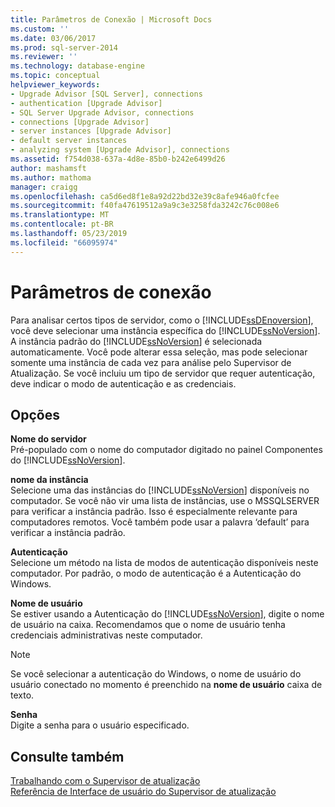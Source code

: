 ```yaml
---
title: Parâmetros de Conexão | Microsoft Docs
ms.custom: ''
ms.date: 03/06/2017
ms.prod: sql-server-2014
ms.reviewer: ''
ms.technology: database-engine
ms.topic: conceptual
helpviewer_keywords:
- Upgrade Advisor [SQL Server], connections
- authentication [Upgrade Advisor]
- SQL Server Upgrade Advisor, connections
- connections [Upgrade Advisor]
- server instances [Upgrade Advisor]
- default server instances
- analyzing system [Upgrade Advisor], connections
ms.assetid: f754d038-637a-4d8e-85b0-b242e6499d26
author: mashamsft
ms.author: mathoma
manager: craigg
ms.openlocfilehash: ca5d6ed8f1e8a92d22bd32e39c8afe946a0fcfee
ms.sourcegitcommit: f40fa47619512a9a9c3e3258fda3242c76c008e6
ms.translationtype: MT
ms.contentlocale: pt-BR
ms.lasthandoff: 05/23/2019
ms.locfileid: "66095974"
---
```

# <a name="connection-parameters"></a>Parâmetros de conexão
  Para analisar certos tipos de servidor, como o [!INCLUDE[ssDEnoversion](../../includes/ssdenoversion-md.md)], você deve selecionar uma instância específica do [!INCLUDE[ssNoVersion](../../includes/ssnoversion-md.md)]. A instância padrão do [!INCLUDE[ssNoVersion](../../includes/ssnoversion-md.md)] é selecionada automaticamente. Você pode alterar essa seleção, mas pode selecionar somente uma instância de cada vez para análise pelo Supervisor de Atualização. Se você incluiu um tipo de servidor que requer autenticação, deve indicar o modo de autenticação e as credenciais.  
  
## <a name="options"></a>Opções  
 **Nome do servidor**  
 Pré-populado com o nome do computador digitado no painel Componentes do [!INCLUDE[ssNoVersion](../../includes/ssnoversion-md.md)].  
  
 **nome da instância**  
 Selecione uma das instâncias do [!INCLUDE[ssNoVersion](../../includes/ssnoversion-md.md)] disponíveis no computador. Se você não vir uma lista de instâncias, use o MSSQLSERVER para verificar a instância padrão. Isso é especialmente relevante para computadores remotos. Você também pode usar a palavra ‘default’ para verificar a instância padrão.  
  
 **Autenticação**  
 Selecione um método na lista de modos de autenticação disponíveis neste computador. Por padrão, o modo de autenticação é a Autenticação do Windows.  
  
 **Nome de usuário**  
 Se estiver usando a Autenticação do [!INCLUDE[ssNoVersion](../../includes/ssnoversion-md.md)], digite o nome de usuário na caixa. Recomendamos que o nome de usuário tenha credenciais administrativas neste computador.  
  
> [!NOTE]  
>  Se você selecionar a autenticação do Windows, o nome de usuário do usuário conectado no momento é preenchido na **nome de usuário** caixa de texto.  
  
 **Senha**  
 Digite a senha para o usuário especificado.  
  
## <a name="see-also"></a>Consulte também  
 [Trabalhando com o Supervisor de atualização](../../../2014/sql-server/install/working-with-upgrade-advisor.md)   
 [Referência de Interface de usuário do Supervisor de atualização](../../../2014/sql-server/install/upgrade-advisor-user-interface-reference.md)  
  
  

